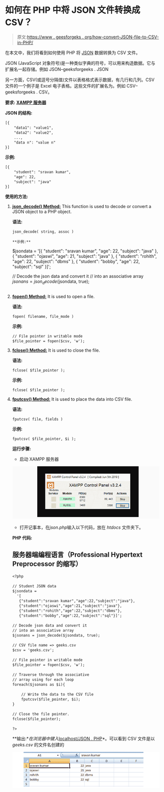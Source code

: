 # 如何在 PHP 中将 JSON 文件转换成 CSV？

> 原文:[https://www . geesforgeks . org/how-convert-JSON-file-to-CSV-in-PHP/](https://www.geeksforgeeks.org/how-to-convert-json-file-into-csv-in-php/)

在本文中，我们将看到如何使用 PHP 将 [JSON](https://www.geeksforgeeks.org/javascript-json/) 数据转换为 CSV 文件。

JSON (JavaScript 对象符号)是一种类似字典的符号，可以用来构造数据。它与扩展名一起存储。例如 JSON–geeksforgeeks . JSON

另一方面，CSV(或逗号分隔值)文件以表格格式表示数据，有几行和几列。CSV 文件的一个例子是 Excel 电子表格。这些文件的扩展名为。例如 CSV–geeksforgeeks . CSV。

**要求:** [**XAMPP 服务器**](https://www.geeksforgeeks.org/how-to-install-xampp-on-windows/)

**JSON 的结构:**

```
[{
    "data1": "value1", 
    "data2": "value2", 
    ..., 
    "data n": "value n"
}]

```

**示例:**

```
[{
    "student": "sravan kumar",
    "age": 22,
    "subject": "java"
}]

```

**使用的方法:**

1.  [**json_decode() Method:**](https://www.geeksforgeeks.org/php-json_decode-function/) This function is used to decode or convert a JSON object to a PHP object.

    **语法:**

    ```
    json_decode( string, assoc )

    **示例:**

    ```
    $jsondata = '[{
        "student": "sravan kumar",
        "age": 22,
        "subject": "java"
    },
    {
        "student": "ojaswi",
        "age": 21,
        "subject": "java"
    },
    { 
        "student": "rohith",
        "age": 22,
        "subject": "dbms"
    },
    {
        "student": "bobby",
        "age": 22,
        "subject": "sql"
    }]';

    // Decode the json data and convert it
    // into an associative array
    $jsonans = json_decode($jsondata, true);

    ```

    ```

2.  [**fopen() Method:**](https://www.geeksforgeeks.org/php-fopen-function-open-file-or-url/) It is used to open a file.

    **语法:**

    ```
    fopen( filename, file_mode )
    ```

    **示例:**

    ```
    // File pointer in writable mode
    $file_pointer = fopen($csv, 'w');

    ```

3.  [**fclose() Method:**](https://www.geeksforgeeks.org/php-fclose-function/) It is used to close the file.

    **语法:**

    ```
    fclose( $file_pointer );
    ```

    **示例:**

    ```
    fclose( $file_pointer );
    ```

4.  [**fputcsv() Method:**](https://www.geeksforgeeks.org/php-fputcsv-function/) It is used to place the data into CSV file.

    **语法:**

    ```
    fputcsv( file, fields )
    ```

    **示例:**

    ```
    fputcsv( $file_pointer, $i );
    ```

    **运行步骤:**

    *   启动 XAMPP 服务器

    ![](img/924eea80e102b28467155182907b93c9.png)

    *   打开记事本，在*json.php*输入以下代码，放在 *htdocs* 文件夹下。

    **PHP 代码:**

    ## 服务器端编程语言（Professional Hypertext Preprocessor 的缩写）

    ```
    <?php

    // Student JSON data
    $jsondata = 
      '[
       {"student":"sravan kumar","age":22,"subject":"java"},
       {"student":"ojaswi","age":21,"subject":"java"},
       {"student":"rohith","age":22,"subject":"dbms"},
       {"student":"bobby","age":22,"subject":"sql"}]';

    // Decode json data and convert it
    // into an associative array
    $jsonans = json_decode($jsondata, true);

    // CSV file name => geeks.csv
    $csv = 'geeks.csv';

    // File pointer in writable mode
    $file_pointer = fopen($csv, 'w');

    // Traverse through the associative
    // array using for each loop
    foreach($jsonans as $i){

        // Write the data to the CSV file
        fputcsv($file_pointer, $i);
    }

    // Close the file pointer.
    fclose($file_pointer);

    ?>
    ```

    **输出:**在浏览器中键入*<u>localhost/JSON . PHP</u>*。可以看到 CSV 文件是以 *geeks.csv* 的文件名创建的

    ![](img/ce30cb1169f34641915e40268b6178b8.png)